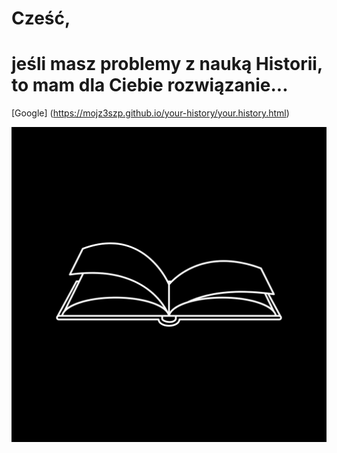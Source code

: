 # Cześć,
# jeśli masz problemy z nauką Historii, to mam dla Ciebie rozwiązanie...

[Google] (https://mojz3szp.github.io/your-history/your.history.html)

![The book](https://github.com/Mojz3szP/your-history/blob/main/image/Beige%20and%20Gray%20Minimalist%20Quote%20Instagram%20Post.png?raw=true)

